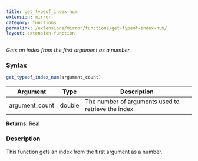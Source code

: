 ```yaml
---
title: get_typeof_index_num
extension: mirror
category: functions
permalink: /extensions/mirror/functions/get-typeof-index-num/
layout: extension-function
---
```


_Gets an index from the first argument as a number._

### Syntax ###
```cs
get_typeof_index_num(argument_count)
```

| Argument | Type | Description |
| --- | --- | --- |
| argument_count | double | The number of arguments used to retrieve the index. |

**Returns:** Real

### Description

This function gets an index from the first argument as a number. 

